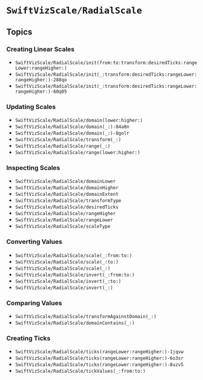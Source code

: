 # ``SwiftVizScale/RadialScale``

## Topics

### Creating Linear Scales

- ``SwiftVizScale/RadialScale/init(from:to:transform:desiredTicks:rangeLower:rangeHigher:)``
- ``SwiftVizScale/RadialScale/init(_:transform:desiredTicks:rangeLower:rangeHigher:)-288qo``
- ``SwiftVizScale/RadialScale/init(_:transform:desiredTicks:rangeLower:rangeHigher:)-60q05``

### Updating Scales

- ``SwiftVizScale/RadialScale/domain(lower:higher:)``
- ``SwiftVizScale/RadialScale/domain(_:)-84a8n``
- ``SwiftVizScale/RadialScale/domain(_:)-8golr``
- ``SwiftVizScale/RadialScale/transform(_:)``
- ``SwiftVizScale/RadialScale/range(_:)``
- ``SwiftVizScale/RadialScale/range(lower:higher:)``

### Inspecting Scales

- ``SwiftVizScale/RadialScale/domainLower``
- ``SwiftVizScale/RadialScale/domainHigher``
- ``SwiftVizScale/RadialScale/domainExtent``
- ``SwiftVizScale/RadialScale/transformType``
- ``SwiftVizScale/RadialScale/desiredTicks``
- ``SwiftVizScale/RadialScale/rangeHigher``
- ``SwiftVizScale/RadialScale/rangeLower``
- ``SwiftVizScale/RadialScale/scaleType``

### Converting Values

- ``SwiftVizScale/RadialScale/scale(_:from:to:)``
- ``SwiftVizScale/RadialScale/scale(_:to:)``
- ``SwiftVizScale/RadialScale/scale(_:)``
- ``SwiftVizScale/RadialScale/invert(_:from:to:)``
- ``SwiftVizScale/RadialScale/invert(_:to:)``
- ``SwiftVizScale/RadialScale/invert(_:)``

### Comparing Values

- ``SwiftVizScale/RadialScale/transformAgainstDomain(_:)``
- ``SwiftVizScale/RadialScale/domainContains(_:)``

### Creating Ticks

- ``SwiftVizScale/RadialScale/ticks(rangeLower:rangeHigher:)-1jqvw``
- ``SwiftVizScale/RadialScale/ticks(rangeLower:rangeHigher:)-6o3sr``
- ``SwiftVizScale/RadialScale/ticks(rangeLower:rangeHigher:)-8uzv5``
- ``SwiftVizScale/RadialScale/tickValues(_:from:to:)``
